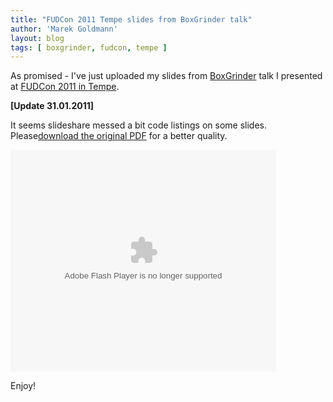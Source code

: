 ```yaml
---
title: "FUDCon 2011 Tempe slides from BoxGrinder talk"
author: 'Marek Goldmann'
layout: blog
tags: [ boxgrinder, fudcon, tempe ]
---
```


As promised - I've just uploaded my slides from
[BoxGrinder](http://jboss.org/boxgrinder) talk I presented at
[FUDCon 2011 in Tempe](http://fedoraproject.org/wiki/FUDCon:Tempe_2011).

**[Update 31.01.2011]**

It seems slideshare messed a bit code
listings on some slides.
Please[download the original PDF](http://www.slideshare.net/marekgoldmann/boxgrinder-fudcon-2011-tempe/download)
for a better quality.

<div style="width:425px" id="__ss_6747810"><object id="__sse6747810" width="425" height="355"><param name="movie" value="http://static.slidesharecdn.com/swf/ssplayer2.swf?doc=boxgrinderfudcon2011tempe-110129161612-phpapp02&stripped_title=boxgrinder-fudcon-2011-tempe&userName=marekgoldmann" /><param name="allowFullScreen" value="true"/><param name="allowScriptAccess" value="always"/><embed name="__sse6747810" src="http://static.slidesharecdn.com/swf/ssplayer2.swf?doc=boxgrinderfudcon2011tempe-110129161612-phpapp02&stripped_title=boxgrinder-fudcon-2011-tempe&userName=marekgoldmann" type="application/x-shockwave-flash" allowscriptaccess="always" allowfullscreen="true" width="425" height="355"></embed></object></div>

Enjoy!